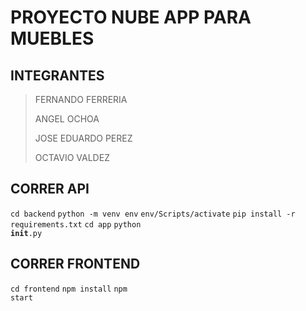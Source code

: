 # PROYECTO NUBE APP PARA MUEBLES
## INTEGRANTES
> FERNANDO FERRERIA
> 
> ANGEL OCHOA
> 
> JOSE EDUARDO PEREZ
> 
> OCTAVIO VALDEZ

## CORRER API
<code>cd backend</code>
<code>python -m venv env</code>
<code>env/Scripts/activate</code>
<code>pip install -r requirements.txt</code>
<code>cd app</code>
<code>python __init__.py</code>

## CORRER FRONTEND
<code>cd frontend</code>
<code>npm install</code>
<code>npm start</code>
